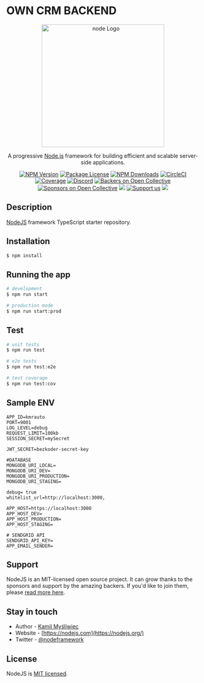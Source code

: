 # OWN CRM BACKEND

<p align="center">
  <a href="http://nodejs.org/" target="blank"><img src="https://cdn.freebiesupply.com/logos/thumbs/2x/nodejs-1-logo.png" width="320" alt="node Logo" /></a>
</p>

[circleci-image]: https://img.shields.io/circleci/build/github/nestjs/nest/master?token=abc123def456
[circleci-url]: https://circleci.com/gh/nestjs/nest
  
  <p align="center">A progressive <a href="http://nodejs.org" target="_blank">Node.js</a> framework for building efficient and scalable server-side applications.</p>
    <p align="center">
<a href="https://www.npmjs.com/~nodejscore" target="_blank"><img src="https://img.shields.io/npm/v/@nodejs/core.svg" alt="NPM Version" /></a>
<a href="https://www.npmjs.com/~nodejscore" target="_blank"><img src="https://img.shields.io/npm/l/@nodejs/core.svg" alt="Package License" /></a>
<a href="https://www.npmjs.com/~nodejscore" target="_blank"><img src="https://img.shields.io/npm/dm/@nodejs/common.svg" alt="NPM Downloads" /></a>
<a href="https://circleci.com/gh/nodejs/node" target="_blank"><img src="https://img.shields.io/circleci/build/github/nodejs/node/master" alt="CircleCI" /></a>
<a href="https://coveralls.io/github/nodejs/node?branch=master" target="_blank"><img src="https://coveralls.io/repos/github/nodejs/node/badge.svg?branch=master#9" alt="Coverage" /></a>
<a href="https://discord.gg/G7Qnnhy" target="_blank"><img src="https://img.shields.io/badge/discord-online-brightgreen.svg" alt="Discord"/></a>
<a href="https://opencollective.com/node#backer" target="_blank"><img src="https://opencollective.com/node/backers/badge.svg" alt="Backers on Open Collective" /></a>
<a href="https://opencollective.com/node#sponsor" target="_blank"><img src="https://opencollective.com/node/sponsors/badge.svg" alt="Sponsors on Open Collective" /></a>
  <a href="https://paypal.me/kamilmysliwiec" target="_blank"><img src="https://img.shields.io/badge/Donate-PayPal-ff3f59.svg"/></a>
    <a href="https://opencollective.com/node#sponsor"  target="_blank"><img src="https://img.shields.io/badge/Support%20us-Open%20Collective-41B883.svg" alt="Support us"></a>
  <a href="https://twitter.com/nodeframework" target="_blank"><img src="https://img.shields.io/twitter/follow/nodeframework.svg?style=social&label=Follow"></a>
</p>
  <!--[![Backers on Open Collective](https://opencollective.com/node/backers/badge.svg)](https://opencollective.com/node#backer)
  [![Sponsors on Open Collective](https://opencollective.com/node/sponsors/badge.svg)](https://opencollective.com/node#sponsor)-->

## Description

[NodeJS](https://github.com/nodejs/nodejs.org) framework TypeScript starter repository.

## Installation

```bash
$ npm install
```

## Running the app

```bash
# development
$ npm run start

# production mode
$ npm run start:prod
```

## Test

```bash
# unit tests
$ npm run test

# e2e tests
$ npm run test:e2e

# test coverage
$ npm run test:cov
```

## Sample ENV

```
APP_ID=kmrauto
PORT=9001
LOG_LEVEL=debug
REQUEST_LIMIT=100kb
SESSION_SECRET=mySecret

JWT_SECRET=bezkoder-secret-key

#DATABASE
MONGODB_URI_LOCAL=
MONGODB_URI_DEV=
MONGODB_URI_PRODUCTION=
MONGODB_URI_STAGING=

debug= true
whitelist_url=http://localhost:3000,

APP_HOST=https://localhost:3000
APP_HOST_DEV=
APP_HOST_PRODUCTION=
APP_HOST_STAGING=

# SENDGRID API
SENDGRID_API_KEY=
APP_EMAIL_SENDER=

```

## Support

NodeJS is an MIT-licensed open source project. It can grow thanks to the sponsors and support by the amazing backers. If you'd like to join them, please [read more here](https://docs.nodejs.com/support).

## Stay in touch

- Author - [Kamil Myśliwiec](https://twitter.com/kammysliwiec)
- Website - [https://nodejs.com](https://nodejs.org/)
- Twitter - [@nodeframework](https://twitter.com/nodeframework)

## License

  NodeJS is [MIT licensed](https://github.com/nodejs/node/blob/master/LICENSE).
